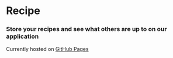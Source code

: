 # Recipe

### Store your recipes and see what others are up to on our application

Currently hosted on [GitHub Pages](https://pocket-red-fox.github.io/Recipe-Service/)
